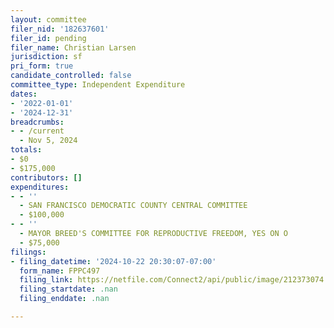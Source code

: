 ```yaml
---
layout: committee
filer_nid: '182637601'
filer_id: pending
filer_name: Christian Larsen
jurisdiction: sf
pri_form: true
candidate_controlled: false
committee_type: Independent Expenditure
dates:
- '2022-01-01'
- '2024-12-31'
breadcrumbs:
- - /current
  - Nov 5, 2024
totals:
- $0
- $175,000
contributors: []
expenditures:
- - ''
  - SAN FRANCISCO DEMOCRATIC COUNTY CENTRAL COMMITTEE
  - $100,000
- - ''
  - MAYOR BREED'S COMMITTEE FOR REPRODUCTIVE FREEDOM, YES ON O
  - $75,000
filings:
- filing_datetime: '2024-10-22 20:30:07-07:00'
  form_name: FPPC497
  filing_link: https://netfile.com/Connect2/api/public/image/212373074
  filing_startdate: .nan
  filing_enddate: .nan

---
```

